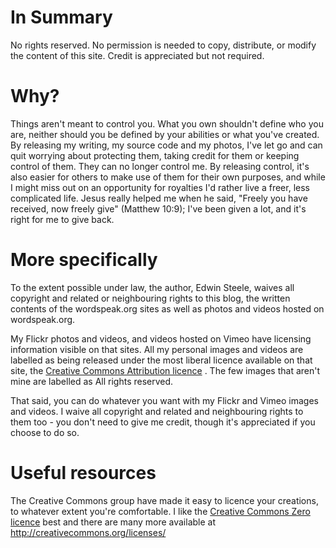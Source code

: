 <!--
.. title: Licensing
.. slug: licensing
.. date: 2013/01/29 07:23:17
.. tags: 
.. link: 
.. description: 
-->


In Summary
==========

No rights reserved. No permission is needed to copy, distribute, or modify the content of this site. Credit is appreciated but not required.

Why?
====

Things aren't meant to control you. What you own shouldn't define who you are, neither should you be defined by your abilities or what you've created. By releasing my writing, my source code and my photos, I've let go and can quit worrying about protecting them, taking credit for them or keeping control of them. They can no longer control me. By releasing control, it's also easier for others to make use of them for their own purposes, and while I might miss out on an opportunity for royalties I'd rather live a freer, less complicated life. Jesus really helped me when he said, "Freely you have received, now freely give" (Matthew 10:9); I've been given a lot, and it's right for me to give back.

More specifically
=================

To the extent possible under law, the author, Edwin Steele, waives all copyright and related or neighbouring rights to this blog, the written contents of the wordspeak.org sites as well as photos and videos hosted on wordspeak.org.

My Flickr photos and videos, and videos hosted on Vimeo have licensing information visible on that sites. All my personal images and videos are labelled as being released under the most liberal licence available on that site, the [Creative Commons Attribution licence](http://creativecommons.org/licenses/by/3.0/) . The few images that aren't mine are labelled as All rights reserved.

That said, you can do whatever you want with my Flickr and Vimeo images and videos. I waive all copyright and related and neighbouring rights to them too - you don't need to give me credit, though it's appreciated if you choose to do so.

Useful resources
================

The Creative Commons group have made it easy to licence your creations, to whatever extent you're comfortable. I like the [Creative Commons Zero licence](http://creativecommons.org/about/cc0) best and there are many more available at <http://creativecommons.org/licenses/>

